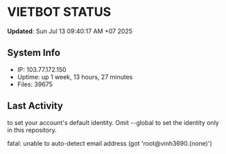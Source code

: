 # VIETBOT STATUS
**Updated**: Sun Jul 13 09:40:17 AM +07 2025

## System Info
- IP: 103.77.172.150
- Uptime: up 1 week, 13 hours, 27 minutes
- Files: 39675

## Last Activity

to set your account's default identity.
Omit --global to set the identity only in this repository.

fatal: unable to auto-detect email address (got 'root@vinh3690.(none)')
